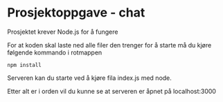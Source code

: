 # Prosjektoppgave - chat

Prosjektet krever Node.js for å fungere

For at koden skal laste ned alle filer den trenger for å starte må du kjøre følgende kommando i rotmappen
```
npm install
```

Serveren kan du starte ved å kjøre fila index.js med node. 

Etter alt er i orden vil du kunne se at serveren er åpnet på localhost:3000